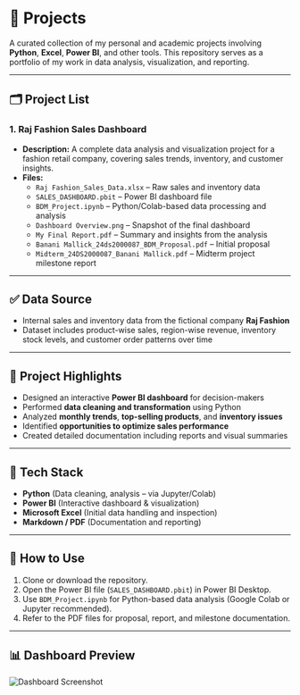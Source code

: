 # 📁 Projects

A curated collection of my personal and academic projects involving **Python**, **Excel**, **Power BI**, and other tools. This repository serves as a portfolio of my work in data analysis, visualization, and reporting.

---

## 🗂️ Project List

### 1. **Raj Fashion Sales Dashboard**
- **Description:** A complete data analysis and visualization project for a fashion retail company, covering sales trends, inventory, and customer insights.
- **Files:**
  - `Raj Fashion_Sales_Data.xlsx` – Raw sales and inventory data
  - `SALES_DASHBOARD.pbit` – Power BI dashboard file
  - `BDM_Project.ipynb` – Python/Colab-based data processing and analysis
  - `Dashboard Overview.png` – Snapshot of the final dashboard
  - `My Final Report.pdf` – Summary and insights from the analysis
  - `Banani Mallick_24ds2000087_BDM_Proposal.pdf` – Initial proposal
  - `Midterm_24DS2000087_Banani Mallick.pdf` – Midterm project milestone report

---

## ✅ Data Source

- Internal sales and inventory data from the fictional company **Raj Fashion**
- Dataset includes product-wise sales, region-wise revenue, inventory stock levels, and customer order patterns over time

---

## 🌟 Project Highlights

- Designed an interactive **Power BI dashboard** for decision-makers
- Performed **data cleaning and transformation** using Python
- Analyzed **monthly trends**, **top-selling products**, and **inventory issues**
- Identified **opportunities to optimize sales performance**
- Created detailed documentation including reports and visual summaries

---

## 🔧 Tech Stack

- **Python** (Data cleaning, analysis – via Jupyter/Colab)
- **Power BI** (Interactive dashboard & visualization)
- **Microsoft Excel** (Initial data handling and inspection)
- **Markdown / PDF** (Documentation and reporting)

---

## 🚀 How to Use

1. Clone or download the repository.
2. Open the Power BI file (`SALES_DASHBOARD.pbit`) in Power BI Desktop.
3. Use `BDM_Project.ipynb` for Python-based data analysis (Google Colab or Jupyter recommended).
4. Refer to the PDF files for proposal, report, and milestone documentation.

---
## 📊 Dashboard Preview

![Dashboard Screenshot]([Dashboard%20Overview.png](https://github.com/BananiIITM/Projects/blob/main/Dashboard%20Overview.png))

